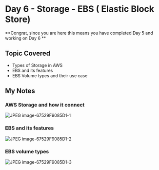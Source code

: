 # Day 6 - Storage - EBS ( Elastic Block Store)

**Congrat, since you are here this means you have completed Day 5 and working on Day 6 **

## Topic Covered
  - Types of Storage in AWS
  - EBS and its features
  - EBS Volume types and their use case


## My Notes

  ### AWS Storage and how it connect
  ![JPEG image-67529F9085D1-1](https://user-images.githubusercontent.com/41295276/120061795-78cb5000-c07c-11eb-862f-17b252b0c48e.jpeg)
  
  ### EBS and its features
  ![JPEG image-67529F9085D1-2](https://user-images.githubusercontent.com/41295276/120061791-75d05f80-c07c-11eb-840f-25413cec5ac5.jpeg)

  ### EBS volume types
  ![JPEG image-67529F9085D1-3](https://user-images.githubusercontent.com/41295276/120061788-6fda7e80-c07c-11eb-80ed-dddd04a0e480.jpeg)

